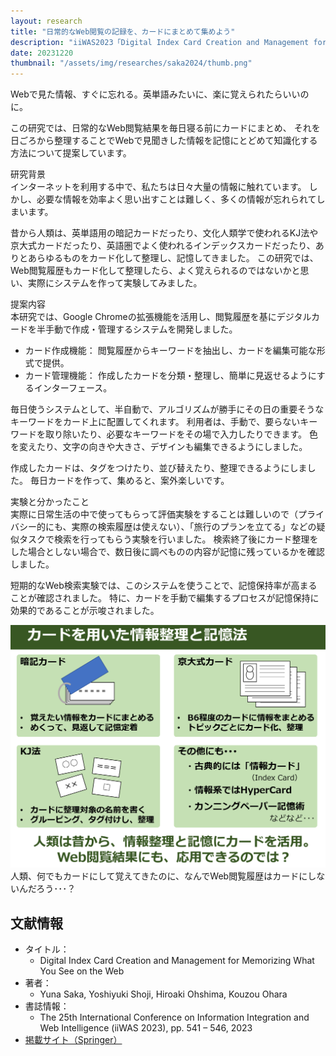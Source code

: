 ```yaml
---
layout: research
title: "日常的なWeb閲覧の記録を、カードにまとめて集めよう"
description: "iiWAS2023「Digital Index Card Creation and Management for Memorizing What You See on the Web」"
date: 20231220
thumbnail: "/assets/img/researches/saka2024/thumb.png"
---
```


<div class="catch">
Webで見た情報、すぐに忘れる。英単語みたいに、楽に覚えられたらいいのに。
</div>

この研究では、日常的なWeb閲覧結果を毎日寝る前にカードにまとめ、
それを日ごろから整理することでWebで見聞きした情報を記憶にとどめて知識化する方法について提案しています。

<div class="header">研究背景</div>
インターネットを利用する中で、私たちは日々大量の情報に触れています。
しかし、必要な情報を効率よく思い出すことは難しく、多くの情報が忘れられてしまいます。

昔から人類は、英単語用の暗記カードだったり、文化人類学で使われるKJ法や京大式カードだったり、英語圏でよく使われるインデックスカードだったり、ありとあらゆるものをカード化して整理し、記憶してきました。
この研究では、Web閲覧履歴もカード化して整理したら、よく覚えられるのではないかと思い、実際にシステムを作って実験してみました。

<div class="header">提案内容</div>
本研究では、Google Chromeの拡張機能を活用し、閲覧履歴を基にデジタルカードを半手動で作成・管理するシステムを開発しました。

- カード作成機能： 閲覧履歴からキーワードを抽出し、カードを編集可能な形式で提供。
- カード管理機能： 作成したカードを分類・整理し、簡単に見返せるようにするインターフェース。

毎日使うシステムとして、半自動で、アルゴリズムが勝手にその日の重要そうなキーワードをカード上に配置してくれます。
利用者は、手動で、要らないキーワードを取り除いたり、必要なキーワードをその場で入力したりできます。
色を変えたり、文字の向きや大きさ、デザインも編集できるようにしました。

作成したカードは、タグをつけたり、並び替えたり、整理できるようにしました。
毎日カードを作って、集めると、案外楽しいです。


<div class="header">実験と分かったこと</div>
実際に日常生活の中で使ってもらって評価実験をすることは難しいので（プライバシー的にも、実際の検索履歴は使えない）、「旅行のプランを立てる」などの疑似タスクで検索を行ってもらう実験を行いました。
検索終了後にカード整理をした場合としない場合で、数日後に調べものの内容が記憶に残っているかを確認しました。

短期的なWeb検索実験では、このシステムを使うことで、記憶保持率が高まることが確認されました。
特に、カードを手動で編集するプロセスが記憶保持に効果的であることが示唆されました。

![図](/assets/img/researches/saka2024/saka_card.png "カードを用いた記憶法")
人類、何でもカードにして覚えてきたのに、なんでWeb閲覧履歴はカードにしないんだろう･･･？


## 文献情報
- タイトル：
    - Digital Index Card Creation and Management for Memorizing What You See on the Web
- 著者：
    - Yuna Saka, Yoshiyuki Shoji, Hiroaki Ohshima, Kouzou Ohara
- 書誌情報：
    - The 25th International Conference on Information Integration and Web Intelligence (iiWAS 2023), pp. 541 – 546, 2023
- [掲載サイト（Springer）](https://doi.org/10.1007/978-3-031-48316-5_47)